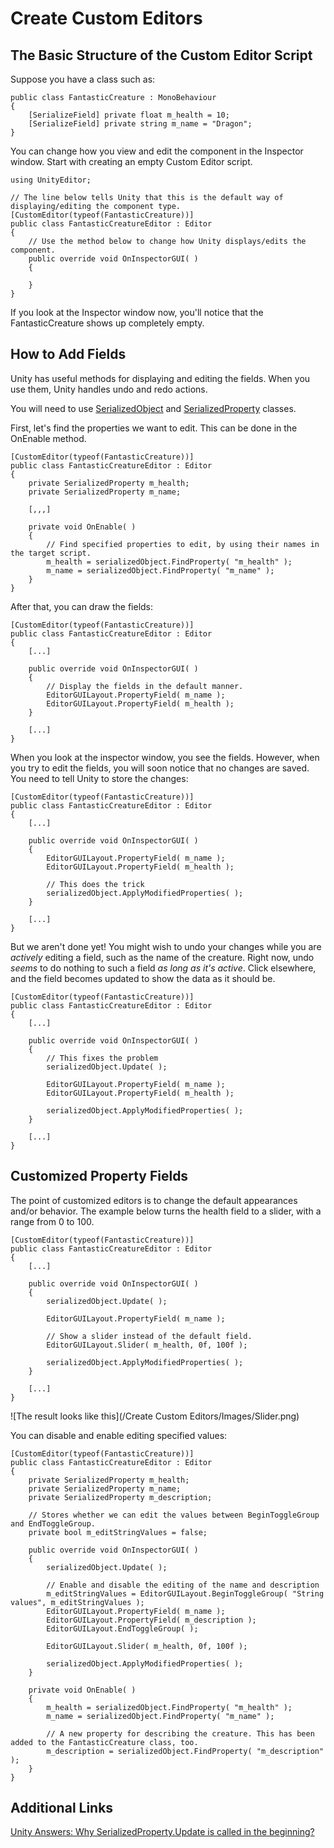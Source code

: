 # Create Custom Editors
## The Basic Structure of the Custom Editor Script
Suppose you have a class such as:

```
public class FantasticCreature : MonoBehaviour
{
    [SerializeField] private float m_health = 10;
    [SerializeField] private string m_name = "Dragon";
}
```

You can change how you view and edit the component in the Inspector window. Start with creating an empty Custom Editor script.
```
using UnityEditor;

// The line below tells Unity that this is the default way of displaying/editing the component type.
[CustomEditor(typeof(FantasticCreature))]
public class FantasticCreatureEditor : Editor
{
    // Use the method below to change how Unity displays/edits the component.
    public override void OnInspectorGUI( )
    {
        
    }
}
```

If you look at the Inspector window now, you'll notice that the FantasticCreature shows up completely empty.

## How to Add Fields
Unity has useful methods for displaying and editing the fields. When you use them, Unity handles undo and redo actions.

You will need to use [SerializedObject](https://docs.unity3d.com/ScriptReference/SerializedObject.html) and [SerializedProperty](https://docs.unity3d.com/ScriptReference/SerializedProperty.html) classes.

First, let's find the properties we want to edit. This can be done in the OnEnable method.

```
[CustomEditor(typeof(FantasticCreature))]
public class FantasticCreatureEditor : Editor
{
    private SerializedProperty m_health;
    private SerializedProperty m_name;

    [,,,]

    private void OnEnable( )
    {
        // Find specified properties to edit, by using their names in the target script.
        m_health = serializedObject.FindProperty( "m_health" );
        m_name = serializedObject.FindProperty( "m_name" );
    }
}
```

After that, you can draw the fields:

```
[CustomEditor(typeof(FantasticCreature))]
public class FantasticCreatureEditor : Editor
{
    [...]

    public override void OnInspectorGUI( )
    {
        // Display the fields in the default manner.
        EditorGUILayout.PropertyField( m_name );
        EditorGUILayout.PropertyField( m_health );
    }

    [...]
}
```

When you look at the inspector window, you see the fields. However, when you try to edit the fields, you will soon notice that no changes are saved. You need to tell Unity to store the changes:

```
[CustomEditor(typeof(FantasticCreature))]
public class FantasticCreatureEditor : Editor
{
    [...]

    public override void OnInspectorGUI( )
    {
        EditorGUILayout.PropertyField( m_name );
        EditorGUILayout.PropertyField( m_health );

        // This does the trick
        serializedObject.ApplyModifiedProperties( );
    }

    [...]
}
```

But we aren't done yet! You might wish to undo your changes while you are _actively_ editing a field, such as the name of the creature. Right now, undo _seems_ to do nothing to such a field _as long as it's active_. Click elsewhere, and the field becomes updated to show the data as it should be.

```
[CustomEditor(typeof(FantasticCreature))]
public class FantasticCreatureEditor : Editor
{
    [...]

    public override void OnInspectorGUI( )
    {
        // This fixes the problem
        serializedObject.Update( );

        EditorGUILayout.PropertyField( m_name );
        EditorGUILayout.PropertyField( m_health );

        serializedObject.ApplyModifiedProperties( );
    }

    [...]
}
```

## Customized Property Fields
The point of customized editors is to change the default appearances and/or behavior. The example below turns the health field to a slider, with a range from 0 to 100.

```
[CustomEditor(typeof(FantasticCreature))]
public class FantasticCreatureEditor : Editor
{
    [...]

    public override void OnInspectorGUI( )
    {
        serializedObject.Update( );

        EditorGUILayout.PropertyField( m_name );

        // Show a slider instead of the default field.
        EditorGUILayout.Slider( m_health, 0f, 100f );

        serializedObject.ApplyModifiedProperties( );
    }

    [...]
}
```

![The result looks like this](/Create Custom Editors/Images/Slider.png)

You can disable and enable editing specified values:

```
[CustomEditor(typeof(FantasticCreature))]
public class FantasticCreatureEditor : Editor
{
    private SerializedProperty m_health;
    private SerializedProperty m_name;
    private SerializedProperty m_description;

    // Stores whether we can edit the values between BeginToggleGroup and EndToggleGroup.
    private bool m_editStringValues = false;

    public override void OnInspectorGUI( )
    {
        serializedObject.Update( );

        // Enable and disable the editing of the name and description
        m_editStringValues = EditorGUILayout.BeginToggleGroup( "String values", m_editStringValues );
        EditorGUILayout.PropertyField( m_name );
        EditorGUILayout.PropertyField( m_description );
        EditorGUILayout.EndToggleGroup( );

        EditorGUILayout.Slider( m_health, 0f, 100f );

        serializedObject.ApplyModifiedProperties( );
    }

    private void OnEnable( )
    {
        m_health = serializedObject.FindProperty( "m_health" );
        m_name = serializedObject.FindProperty( "m_name" );

        // A new property for describing the creature. This has been added to the FantasticCreature class, too.
        m_description = serializedObject.FindProperty( "m_description" );
    }
}
```


## Additional Links
[Unity Answers: Why SerializedProperty.Update is called in the beginning?](https://answers.unity.com/questions/1455633/why-serializedpropertyupdate-is-called-in-the-begi.html)